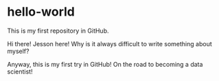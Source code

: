 # hello-world
This is my first repository in GitHub.

Hi there! Jesson here! Why is it always difficult to write something about myself?

Anyway, this is my first try in GitHub! On the road to becoming a data scientist!
